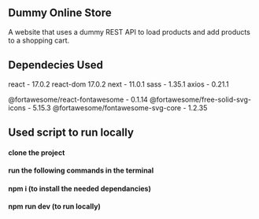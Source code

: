 ## Dummy Online Store

A website that uses a dummy REST API to load products and add products to a shopping cart.

## Dependecies Used

react - 17.0.2
react-dom 17.0.2
next - 11.0.1
sass - 1.35.1
axios - 0.21.1

@fortawesome/react-fontawesome - 0.1.14
@fortawesome/free-solid-svg-icons - 5.15.3
@fortawesome/fontawesome-svg-core - 1.2.35

## Used script to run locally

#### clone the project

#### run the following commands in the terminal

#### npm i (to install the needed dependancies)

#### npm run dev (to run locally)
